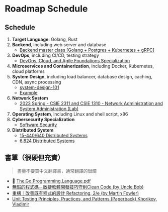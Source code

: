 # Roadmap Schedule

## Schedule
1. **Target Language**: Golang, Rust
3. **Backend**, including web server and database
    - [Backend master class [Golang + Postgres + Kubernetes + gRPC]](https://www.youtube.com/playlist?list=PLy_6D98if3ULEtXtNSY_2qN21VCKgoQAE)
5. **DevOps**, including CI/CD, testing strategy
    - [DevOps, Cloud, and Agile Foundations Specialization](https://www.coursera.org/specializations/devops-cloud-and-agile-foundations?trk_ref=articleProductCard)
7. **Microservices and Containerization**, including Docker, Kubernetes, cloud platforms
9. **System Design**, including load balancer, database design, caching, CDN, async processing
    - [system-design-101](https://github.com/ByteByteGoHq/system-design-101)
    - [Example](https://github.com/armankhondker/best-system-design-resources)
11. **Network System**
    - [2023 Spring - CSIE 2311 and CSIE 1310 - Network Administration and System Administration (Lab)](https://www.csie.ntu.edu.tw/~hsinmu/site/courses/23springnasa)
12. **Operating System**, including Linux and shell script, x86
14. **Cybersecurity Specialization**
    - [Software Security](https://www.coursera.org/learn/software-security)
15. **Distributed System**
    - [15-440/640 Distributed Systems](https://www.andrew.cmu.edu/course/15-440/)
    - [6.824 Distributed Systems](https://learncs.me/mit/6.824)

## 書單（很硬但充實）

> 盡量不要買中文翻譯書，通常翻譯的很爛

- 💯 [The.Go.Programming.Language.pdf](https://github.com/neo-liang-sap/book/blob/master/Go/The.Go.Programming.Language.pdf)
- [無瑕的程式碼－敏捷軟體開發技巧守則Clean Code (by Uncle Bob)](https://www.tenlong.com.tw/products/9789862017050)
- [重構｜改善既有程式的設計 Refactoring, 2/e (by Martin Fowler)](https://www.tenlong.com.tw/products/9789865021832)
- [Unit Testing Principles, Practices, and Patterns (Paperback) Khorikov, Vladimir](https://www.tenlong.com.tw/products/9781617296277?list_name=srh)
